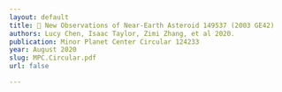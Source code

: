 ```yaml
---
layout: default
title: 🌠 New Observations of Near-Earth Asteroid 149537 (2003 GE42)
authors: Lucy Chen, Isaac Taylor, Zimi Zhang, et al 2020.
publication: Minor Planet Center Circular 124233
year: August 2020
slug: MPC.Circular.pdf
url: false

---
```

